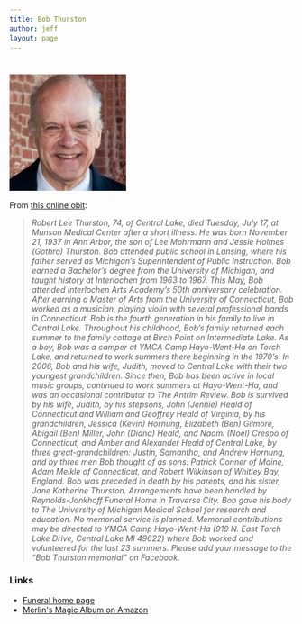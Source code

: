 ```yaml
---
title: Bob Thurston
author: jeff
layout: page
---
```

# 

[![Bob Thurston][2]][2]

 [2]: /images/bob_thurston_thumbnail.jpg

From [this online obit][1]:

 [1]: http://www.antrimreview.net/obituaries/article_9cc85358-dc02-11e1-a940-001a4bcf6878.html

> *Robert Lee Thurston, 74, of Central Lake, died Tuesday, July 17, at Munson Medical Center after a short illness.  He was born November 21, 1937 in Ann Arbor, the son of Lee Mohrmann and Jessie Holmes (Gothro) Thurston. Bob attended public school in Lansing, where his father served as Michigan’s Superintendent of Public Instruction. Bob earned a Bachelor’s degree from the University of Michigan, and taught history at Interlochen from 1963 to 1967. This May, Bob attended Interlochen Arts Academy’s 50th anniversary celebration. After earning a Master of Arts from the University of Connecticut, Bob worked as a musician, playing violin with several professional bands in Connecticut.  Bob is the fourth generation in his family to live in Central Lake. Throughout his childhood, Bob’s family returned each summer to the family cottage at Birch Point on Intermediate Lake. As a boy, Bob was a camper at YMCA Camp Hayo-Went-Ha on Torch Lake, and returned to work summers there beginning in the 1970’s. In 2006, Bob and his wife, Judith, moved to Central Lake with their two youngest  grandchildren. Since then, Bob has been active in local music groups, continued to work summers at Hayo-Went-Ha, and was an occasional contributor to The Antrim Review.  Bob is survived by his wife, Judith, by his stepsons, John (Jennie) Heald of Connecticut and William and Geoffrey Heald of Virginia, by his grandchildren, Jessica (Kevin) Hornung, Elizabeth (Ben) Gilmore, Abigail (Ben) Miller, John (Diana) Heald, and Naomi (Noel) Crespo of Connecticut, and Amber and Alexander Heald of Central Lake, by three great-grandchildren: Justin, Samantha, and Andrew Hornung, and by three men Bob thought of as sons: Patrick Conner of Maine, Adam Meikle of Connecticut, and Robert Wilkinson of Whitley Bay, England.  Bob was preceded in death by his parents, and his sister, Jane Katherine Thurston.  Arrangements have been handled by Reynolds-Jonkhoff Funeral Home in Traverse City. Bob gave his body to The University of Michigan Medical School for research and education. No memorial service is planned.  Memorial contributions may be directed to YMCA Camp Hayo-Went-Ha  (919 N. East Torch Lake Drive, Central Lake MI 49622) where Bob worked and volunteered for the last 23 summers. Please add your message to the “Bob Thurston memorial” on Facebook.*

### Links 

* [Funeral home page][3]
* [Merlin's Magic Album on Amazon][4]

 [3]: http://www.reynolds-jonkhoff.com/obituaries/Robert-Thurston/
 [4]: http://www.amazon.com/Merlins-Mischief-Bob-Thurston/dp/B0027UR0R2

